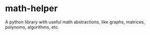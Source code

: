 # math-helper
A python library with useful math abstractions, like graphs, matrices, polynoms, algorithms, etc.
